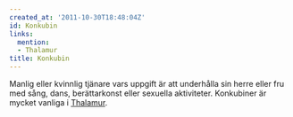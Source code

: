 ```yaml
---
created_at: '2011-10-30T18:48:04Z'
id: Konkubin
links:
  mention:
  - Thalamur
title: Konkubin
---
```


Manlig eller kvinnlig tjänare vars uppgift är att underhålla sin herre eller fru med sång, dans,
berättarkonst eller sexuella aktiviteter. Konkubiner är mycket vanliga i [Thalamur].

  [Thalamur]: Thalamur
